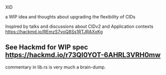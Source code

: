 XID

a WIP idea and thoughts about upgrading the flexibility of CIDs

Inspired by talks and discussions about CIDv2 and Application contexts <https://hackmd.io/REmzS7voQ8Ss1RTJRAXxKg>

## See Hackmd for WIP spec https://hackmd.io/r73QI0YOT-6AHRL3VRH0mw
commentary in lib.rs is very much a brain-dump.